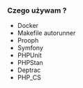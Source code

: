 ### Czego używam ?
* Docker
* Makefile autorunner
* Prooph
* Symfony
* PHPUnit
* PHPStan 
* Deptrac 
* PHP_CS
